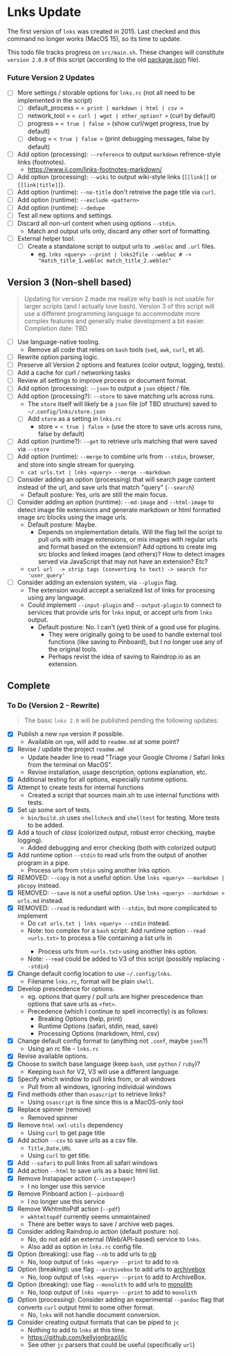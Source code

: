 # Lnks Update

The first version of `lnks` was created in 2015. Last checked and this command no longer works (MacOS 15), so its time to update.

This todo file tracks progress on `src/main.sh`. These changes will constitute `version 2.0.0` of this script (according to the old [package.json](package.json) file).


### Future Version 2 Updates

- [ ] More settings / storable options for `lnks.rc` (not all need to be implemented in the script)
  - [ ] default_process = `< print | markdown | html | csv >`
  - [ ] network_tool = `< curl | wget | other_option? >` (curl by default)
  - [ ] progress = `< true | false >` (show curl/wget progress, true by default)
  - [ ] debug = `< true | false >` (print debugging messages, false by default)
- [ ] Add option (processing): `--reference` to output `markdown` refrence-style links (footnotes).
  - https://www.ii.com/links-footnotes-markdown/
- [ ] Add option (processing): `--wiki` to output wiki-style links (`[[link]]` or `[[link|title]]`).
- [ ] Add option (runtime): `--no-title` don't retreive the page title via `curl`.
- [ ] Add option (runtime): `--exclude <pattern>`
- [ ] Add option (runtime): `--dedupe`
- [ ] Test all new options and settings.
- [ ] Discard all non-url content when using options `--stdin`.
  - Match and output urls only, discard any other sort of formatting.
- [ ] External helper tool:
  - [ ] Create a standalone script to output urls to `.webloc` and `.url` files.
    - eg. `lnks <query> --print | lnks2file --webloc # -> "match_title_1.webloc match_title_2.webloc"`

## Version 3 (Non-shell based)

> Updating for version 2 made me realize why bash is not usable for larger scripts (and I actually love bash). Version 3 of this script will use a different programming language to accommodate more complex features and generally make development a bit easier. Completion date: TBD.

- [ ] Use language-native tooling.
  - Remove all code that relies on `bash` tools (`sed`, `awk`, `curl`, et al).
- [ ] Rewrite option parsing logic.
- [ ] Preserve all Version 2 options and features (color output, logging, tests).
- [ ] Add a cache for curl / networking tasks
- [ ] Review all settings to improve process or document format.
- [ ] Add option (processing): `--json` to output a `json` object / file.
- [ ] Add option (processing?): `--store` to save matching urls across runs.
  - The `store` itself will likely be a `json` file (of TBD structure) saved to `~/.config/lnks/store.json`
  - [ ] Add `store` as a setting in `lnks.rc`
    - store = `< true | false >` (use the store to save urls across runs, false by default)
- [ ] Add option (runtime?): `--get` to retrieve urls matching <query> that were saved via `--store`
- [ ] Add option (runtime): `--merge` to combine urls from `--stdin`, browser, and store into single stream for querying.
  - `cat urls.txt | lnks <query> --merge --markdown`
- [ ] Consider adding an option (processing) that will search page content instead of the url, and save urls that match "query" (`--search`)
  - Default posture: Yes, urls are still the main focus.
- [ ] Consider adding an option (runtime): `--md-image` and `--html-image` to detect image file extensions and generate markdown or html formatted image src blocks using the image urls.
  - Default posture: Maybe.
    - Depends on implementation details. Will the flag tell the script to pull urls with image extensions, or mix images with regular urls and format based on the extension? Add options to create img src blocks and linked images (and others)? How to detect images served via JavaScript that may not have an extension? Etc?
  - `curl url  -> strip tags (converting to text) -> search for 'user_query'`
- [ ] Consider adding an extension system, via `--plugin` flag.
  - The extension would accept a serialized list of links for procesing using any language.
  - Could implement `--input-plugin` and `--output-plugin` to connect to services that provide urls for `lnks` input, or accept urls from `lnks` output.
    - Default posture: No. I can't (yet) think of a good use for plugins.
      - They were originally going to be used to handle external tool functions (like saving to Pinboard), but I no longer use any of the original tools.
      - Perhaps revist the idea of saving to Raindrop.io as an extension.

## Complete

### To Do (Version 2 - Rewrite)

> The basic `lnks 2.0` will be published pending the following updates:

- [x] Publish a new `npm` version if possible.
    - Available on `npm`, will add to `readme.md` at some point?
- [x] Revise / update the project `readme.md`
  - Update header line to read "Triage your Google Chrome / Safari links from the terminal on MacOS".
  - Revise installation, usage description, options explanation, etc.
- [x] Additional testing for all options, especially runtime options.
- [x] Attempt to create tests for internal functions
  - Created a script that sources main.sh to use internal functions with tests.
- [x] Set up some sort of tests.
  - `bin/build.sh` uses `shellcheck` and `shelltest` for testing. More tests to be added.
- [x] Add a touch of *class* (colorized output, robust error checking, maybe logging).
  - Added debugging and error checking (both with colorized output)
- [x] Add runtime option `--stdin` to read urls from the output of another program in a pipe.
  - Process urls from `stdin` using another lnks option.
- [x] REMOVED: `--copy` is not a useful option. Use `lnks <query> --markdown | pbcopy` instead.
- [x] REMOVED: `--save` is not a useful option. Use `lnks <query> --markdown > urls.md` instead.
- [x] REMOVED: `--read` is redundant with `--stdin`, but more complicated to implement
  - Do `cat urls.txt | lnks <query> --stdin` instead.
  - Note: too complex for a `bash` script: Add runtime option `--read <urls.txt>` to process a file containing a list urls in <format>
    - Process urls from `<urls.txt>` using another lnks option.
  - Note: `--read` could be added to V3 of this script (possibly replacing `--stdin`)
- [x] Change default config location to use `~/.config/lnks`.
  - Filename `lnks.rc`, format will be plain `shell`.
- [x] Develop prescedence for options.
  - eg. options that query / pull urls are higher prescedence than options that save urls as `<fmt>`.
  - Precedence (which I continue to spell incorrectly) is as follows:
    - Breaking Options (help, print)
    - Runtime Options (safari, stdin, read, save)
    - Processing Options (markdown, html, csv)
- [x] Change default config format to (anything not `.conf`, maybe `json`?)
  - Using an rc file - `lnks.rc`
- [x] Revise available options.
- [x] Choose to switch base language (keep `bash`, use `python` / `ruby`)?
  - Keeping `bash` for V2, V3 will use a different language.
- [x] Specify which window to pull links from, or all windows
  - Pull from all windows, ignoring individual windows
- [x] Find methods other than `osascript` to retrieve links?
  - Using `osascript` is fine since this is a MacOS-only tool
- [x] Replace spinner (remove)
  - Removed spinner
- [x] Remove `html-xml-utils` dependency
  - Using `curl` to get page title
- [x] Add action `--csv` to save urls as a csv file.
  - `Title,Date,URL`
  - Using `curl` to get title.
- [x] Add `--safari` to pull links from all safari windows
- [x] Add action `--html` to save urls as a basic html list.
- [x] Remove Instapaper action (`--instapaper`)
  - I no longer use this service
- [x] Remove Pinboard action (`--pinboard`)
  - I no longer use this service
- [x] Remove WkhtmltoPdf action (`--pdf`)
  - `wkhtmltopdf` currently seems unmaintained
  - There are better ways to save / archive web pages.
- [x] Consider adding Raindrop.io action (default posture: no).
  - No, do not add an external (Web/API-based) service to `lnks`.
  - Also add as option in `lnks.rc` config file.
- [x] Option (breaking): use flag `--nb` to add urls to [nb](https://xwmx.github.io/nb)
  - No, loop output of `lnks <query> --print` to add to `nb`
- [x] Option (breaking): use flag `--archivebox` to add urls to [archivebox](https://github.com/ArchiveBox/ArchiveBox)
  - No, loop output of `lnks <query> --print` to add to ArchiveBox.
- [x] Option (breaking): use flag `--monolith` to add urls to [monolith](https://github.com/Y2Z/monolith)
  - No, loop output of `lnks <query> --print` to add to `monolith`
- [x] Option (processing): Consider adding an experimental `--pandoc` flag that converts `curl` output
      html to some other format.
  - No, `lnks` will not handle document conversion.
- [x] Consider creating output formats that can be piped to `jc`
  - Nothing to add to `lnks` at this time.
  - https://github.com/kellyjonbrazil/jc
  - See other `jc` parsers that could be useful (specifically `url`)
